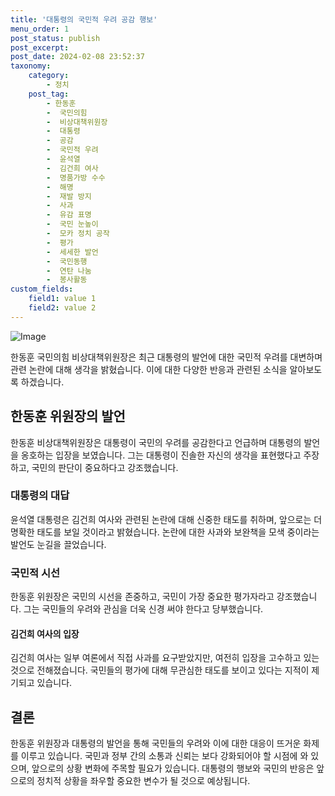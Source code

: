```yaml
---
title: '대통령의 국민적 우려 공감 행보'
menu_order: 1
post_status: publish
post_excerpt: 
post_date: 2024-02-08 23:52:37
taxonomy:
    category:
        - 정치
    post_tag:
        - 한동훈
        -  국민의힘
        -  비상대책위원장
        -  대통령
        -  공감
        -  국민적 우려
        -  윤석열
        -  김건희 여사
        -  명품가방 수수
        -  해명
        -  재발 방지
        -  사과
        -  유감 표명
        -  국민 눈높이
        -  모카 정치 공작
        -  평가
        -  세세한 발언
        -  국민동행
        -  연탄 나눔
        -  봉사활동
custom_fields:
    field1: value 1
    field2: value 2
---
```


![Image](https://imgnews.pstatic.net/image/586/2024/02/08/0000072616_001_20240208145104652.jpg?type=w647)

한동훈 국민의힘 비상대책위원장은 최근 대통령의 발언에 대한 국민적 우려를 대변하며 관련 논란에 대해 생각을 밝혔습니다. 이에 대한 다양한 반응과 관련된 소식을 알아보도록 하겠습니다.
## 한동훈 위원장의 발언
한동훈 비상대책위원장은 대통령이 국민의 우려를 공감한다고 언급하며 대통령의 발언을 옹호하는 입장을 보였습니다. 그는 대통령이 진솔한 자신의 생각을 표현했다고 주장하고, 국민의 판단이 중요하다고 강조했습니다.
### 대통령의 대답
윤석열 대통령은 김건희 여사와 관련된 논란에 대해 신중한 태도를 취하며, 앞으로는 더 명확한 태도를 보일 것이라고 밝혔습니다. 논란에 대한 사과와 보완책을 모색 중이라는 발언도 눈길을 끌었습니다.
### 국민적 시선
한동훈 위원장은 국민의 시선을 존중하고, 국민이 가장 중요한 평가자라고 강조했습니다. 그는 국민들의 우려와 관심을 더욱 신경 써야 한다고 당부했습니다.
#### 김건희 여사의 입장
김건희 여사는 일부 여론에서 직접 사과를 요구받았지만, 여전히 입장을 고수하고 있는 것으로 전해졌습니다. 국민들의 평가에 대해 무관심한 태도를 보이고 있다는 지적이 제기되고 있습니다.
## 결론
한동훈 위원장과 대통령의 발언을 통해 국민들의 우려와 이에 대한 대응이 뜨거운 화제를 이루고 있습니다. 국민과 정부 간의 소통과 신뢰는 보다 강화되어야 할 시점에 와 있으며, 앞으로의 상황 변화에 주목할 필요가 있습니다. 대통령의 행보와 국민의 반응은 앞으로의 정치적 상황을 좌우할 중요한 변수가 될 것으로 예상됩니다.
